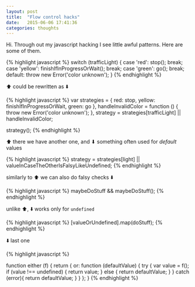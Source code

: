 ```yaml
---
layout: post
title:  "Flow control hacks"
date:   2015-06-06 17:41:36
categories: thoughts
---
```


Hi. Through out my javascript hacking I see little awful patterns. Here are some of them.

{% highlight javascript %}
switch (trafficLight) {
    case 'red':
        stop();
        break;
    case 'yellow':
        finishIfInProgressOrWait();
        break;
    case 'green':
        go();
        break;
    default:
        throw new Error('color unknown');
}
{% endhighlight %}

⬆️ could be rewritten as ⬇️

{% highlight javascript %}
var strategies = {
        red: stop,
        yellow: finishIfInProgressOrWait,
        green: go
    }, handleInvalidColor = function () {
        throw new Error('color unknown');
    }, strategy = strategies[trafficLight] || handleInvalidColor;

strategy();
{% endhighlight %}

⬆️ there we have another one, and ⬇ something often used for *default* values ️

{% highlight javascript %}
strategy = strategies[light] || valueInCaseTheOtherIsFalsyLikeUndefined;
{% endhighlight %}

similarly to ⬆️  we can also do falsy checks ⬇️

{% highlight javascript %}
maybeDoStuff && maybeDoStuff();
{% endhighlight %}

unlike ⬆️, ⬇️ works only for `undefined`

{% highlight javascript %}
[valueOrUndefined].map(doStuff);
{% endhighlight %}

⬇️ last one

{% highlight javascript %}

function either (f) {
    return {
        or: function (defaultValue) {
            try {
                var value = f();
                if (value !== undefined) {
                    return value;
                } else {
                    return defaultValue;
                }
            } catch (error){
                return defaultValue;
            }
        }
    };
}
{% endhighlight %}
